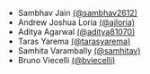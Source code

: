 - Sambhav Jain [(@sambhav2612)](https://github.com/sambhav2612)
- Andrew Joshua Loria [(@ajloria)](https://github.com/ajloria)
- Aditya Agarwal [(@aditya81070)](https://github.com/aditya81070)
- Taras Yarema [(@tarasyarema)](https://github.com/tarasyarema)
- Samhita Varambally [(@samhitav)](https://github.com/samhitav)
- Bruno Viecelli [(@bviecelli)](https://github.com/bviecelli)
